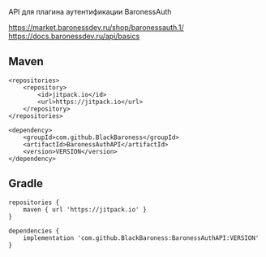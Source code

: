 API для плагина аутентификации BaronessAuth

https://market.baronessdev.ru/shop/baronessauth.1/
https://docs.baronessdev.ru/api/basics

## Maven

```
<repositories>
    <repository>
        <id>jitpack.io</id>
        <url>https://jitpack.io</url>
	</repository>
</repositories>

<dependency>
	<groupId>com.github.BlackBaroness</groupId>
	<artifactId>BaronessAuthAPI</artifactId>
	<version>VERSION</version>
</dependency>
```

## Gradle

```
repositories {
    maven { url 'https://jitpack.io' }
}

dependencies {
    implementation 'com.github.BlackBaroness:BaronessAuthAPI:VERSION'
}
```